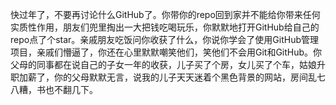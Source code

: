 快过年了，不要再讨论什么GitHub了。你带你的repo回到家并不能给你带来任何实质性作用，朋友们兜里掏出一大把钱吃喝玩乐，你默默地打开GitHub给自己的repo点了个star。亲戚朋友吃饭问你收获了什么，你说你学会了使用GitHub管理项目，亲戚们懵逼了，你还在心里默默嘲笑他们，笑他们不会用Git和GitHub。你父母的同事都在说自己的子女一年的收获，儿子买了个房，女儿买了个车，姑娘升职加薪了，你的父母默默无言，说我的儿子天天迷着个黑色背景的网站，房间乱七八糟，书也不翻几下。
